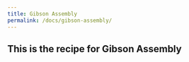 ```yaml
---
title: Gibson Assembly
permalink: /docs/gibson-assembly/
---
```


## This is the recipe for Gibson Assembly